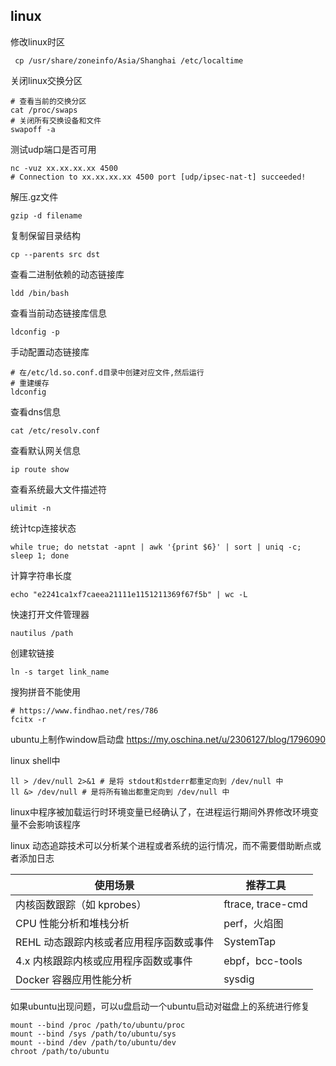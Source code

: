 ## linux

修改linux时区

```shell
 cp /usr/share/zoneinfo/Asia/Shanghai /etc/localtime
```

关闭linux交换分区

```shell
# 查看当前的交换分区
cat /proc/swaps
# 关闭所有交换设备和文件
swapoff -a
```

测试udp端口是否可用

```shell
nc -vuz xx.xx.xx.xx 4500
# Connection to xx.xx.xx.xx 4500 port [udp/ipsec-nat-t] succeeded!
```

解压.gz文件

```shell
gzip -d filename
```

复制保留目录结构

```shell
cp --parents src dst
```

查看二进制依赖的动态链接库

```shell
ldd /bin/bash
```

查看当前动态链接库信息

```shell
ldconfig -p
```

手动配置动态链接库
```shell
# 在/etc/ld.so.conf.d目录中创建对应文件,然后运行
# 重建缓存
ldconfig
```

查看dns信息

```shell
cat /etc/resolv.conf 
```

查看默认网关信息

```shell
ip route show
```

查看系统最大文件描述符

```shell
ulimit -n
```

统计tcp连接状态

```shell
while true; do netstat -apnt | awk '{print $6}' | sort | uniq -c; sleep 1; done
```

计算字符串长度

```shell
echo "e2241ca1xf7caeea21111e1151211369f67f5b" | wc -L
```

快速打开文件管理器

```shell
nautilus /path
```

创建软链接

```shell
ln -s target link_name
```

搜狗拼音不能使用

```shell
# https://www.findhao.net/res/786
fcitx -r
```

ubuntu上制作window启动盘
https://my.oschina.net/u/2306127/blog/1796090

linux shell中
```
ll > /dev/null 2>&1 # 是将 stdout和stderr都重定向到 /dev/null 中
ll &> /dev/null # 是将所有输出都重定向到 /dev/null 中
```
linux中程序被加载运行时环境变量已经确认了，在进程运行期间外界修改环境变量不会影响该程序

linux 动态追踪技术可以分析某个进程或者系统的运行情况，而不需要借助断点或者添加日志

| 使用场景 | 推荐工具 |
| ---- | ---- |
| 内核函数跟踪（如 kprobes）| ftrace, trace-cmd |
| CPU 性能分析和堆栈分析 | perf，火焰图 |
| REHL 动态跟踪内核或者应用程序函数或事件 | SystemTap |
| 4.x 内核跟踪内核或应用程序函数或事件 | ebpf，bcc-tools |
| Docker 容器应用性能分析 | sysdig |


如果ubuntu出现问题，可以u盘启动一个ubuntu启动对磁盘上的系统进行修复
```
mount --bind /proc /path/to/ubuntu/proc
mount --bind /sys /path/to/ubuntu/sys
mount --bind /dev /path/to/ubuntu/dev
chroot /path/to/ubuntu
```
